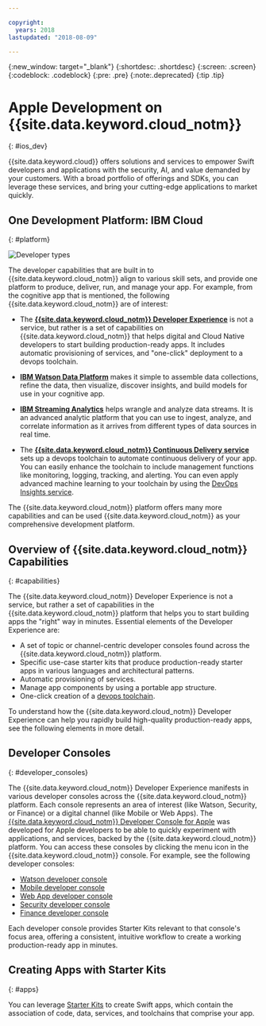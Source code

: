 ```yaml
---

copyright:
  years: 2018
lastupdated: "2018-08-09"

---
```

{:new_window: target="_blank"}
{:shortdesc: .shortdesc}
{:screen: .screen}
{:codeblock: .codeblock}
{:pre: .pre}
{:note:.deprecated}
{:tip .tip}

# Apple Development on {{site.data.keyword.cloud_notm}}
{: #ios_dev}

{{site.data.keyword.cloud}} offers solutions and services to empower Swift developers and applications with the security, AI, and value demanded by your customers. With a broad portfolio of offerings and SDKs, you can leverage these services, and bring your cutting-edge applications to market quickly.

## One Development Platform: IBM Cloud
{: #platform}

 ![Developer types](images/IBM_Cloud_icon.png "IBM Cloud")

The developer capabilities that are built in to {{site.data.keyword.cloud_notm}} align to various skill sets, and provide one platform to produce, deliver, run, and manage your app. For example, from the cognitive app that is mentioned, the following {{site.data.keyword.cloud_notm}} are of interest:

* The [**{{site.data.keyword.cloud_notm}} Developer Experience**](https://console.bluemix.net/docs/overview/dev-journey.html#dev-journey) is not a service, but rather is a set of capabilities on {{site.data.keyword.cloud_notm}} that helps digital and Cloud Native developers to start building production-ready apps. It includes automatic provisioning of services, and "one-click" deployment to a devops toolchain.

* [**IBM Watson Data Platform**](https://dataplatform.ibm.com) makes it simple to assemble data collections, refine the data, then visualize, discover insights, and build models for use in your cognitive app.

* [**IBM Streaming Analytics**](../services/StreamingAnalytics/index.html#gettingstarted) helps wrangle and analyze data streams. It is an advanced analytic platform that you can use to ingest, analyze, and correlate information as it arrives from different types of data sources in real time.

* The [**{{site.data.keyword.cloud_notm}} Continuous Delivery service**](../services/ContinuousDelivery/index.html#cd_getting_started) sets up a devops toolchain to automate continuous delivery of your app. You can easily enhance the toolchain to include management functions like monitoring, logging, tracking, and alerting. You can even apply advanced machine learning to your toolchain by using the [DevOps Insights service](../services/DevOpsInsights/index.html#gettingstarted).

The {{site.data.keyword.cloud_notm}} platform offers many more capabilities and can be used {{site.data.keyword.cloud_notm}} as your comprehensive development platform.

## Overview of {{site.data.keyword.cloud_notm}} Capabilities
{: #capabilities}

The {{site.data.keyword.cloud_notm}} Developer Experience is not a service, but rather a set of capabilities in the {{site.data.keyword.cloud_notm}} platform that helps you to start building apps the "right" way in minutes. Essential elements of the Developer Experience are:

* A set of topic or channel-centric developer consoles found across the {{site.data.keyword.cloud_notm}} platform.
* Specific use-case starter kits that produce production-ready starter apps in various languages and architectural patterns.
* Automatic provisioning of services.
* Manage app components by using a portable app structure.
* One-click creation of a [devops toolchain](../services/ContinuousDelivery/index.html#cd_getting_started).

To understand how the {{site.data.keyword.cloud_notm}} Developer Experience can help you rapidly build high-quality production-ready apps, see the following elements in more detail.

## Developer Consoles
{: #developer_consoles}

The {{site.data.keyword.cloud_notm}} Developer Experience manifests in various developer consoles across the {{site.data.keyword.cloud_notm}} platform. Each console represents an area of interest (like Watson, Security, or Finance) or a digital channel (like Mobile or Web Apps). The [{{site.data.keyword.cloud_notm}} Developer Console for Apple](https://console.bluemix.net/developer/appledevelopment/dashboard) was developed for Apple developers to be able to quickly experiment with applications, and services, backed by the {{site.data.keyword.cloud_notm}} platform. You can access these consoles by clicking the menu icon in the {{site.data.keyword.cloud_notm}} console. For example, see the following developer consoles:

* [Watson developer console](https://console.bluemix.net/developer/watson/dashboard)
* [Mobile developer console](https://console.bluemix.net/developer/mobile/dashboard)
* [Web App developer console](https://console.bluemix.net/developer/appservice/dashboard)
* [Security developer console](https://console.bluemix.net/developer/security/dashboard)
* [Finance developer console](https://console.bluemix.net/developer/finance/dashboard)

<!--Cloud native development is the process of developing apps that are optimized to leverage capabilities engendered from running on the cloud.  Flexibility, portability, scaling, rapid development, continuous delivery, and a close coupling development and operations ("devops) are characteristics of cloud applications. The {{site.data.keyword.cloud}} Developer Experience quickly gets you started building cloud native applications that are ready for team development and bound for production use.-->


<!--![Overview of elements of the {{site.data.keyword.cloud_notm}} Developer Experience](images/elements_of_devex.png "Overview of elements of the {{site.data.keyword.cloud_notm}} Developer Experience") <br> *Overview of elements of the {{site.data.keyword.cloud_notm}} Developer Experience*-->

Each developer console provides Starter Kits relevant to that console's focus area, offering a consistent, intuitive workflow to create a working production-ready app in minutes.

## Creating Apps with Starter Kits
{: #apps}

You can leverage [Starter Kits](starter_kit/starter_kits.html) to create Swift apps, which contain the association of code, data, services, and toolchains that comprise your app.
